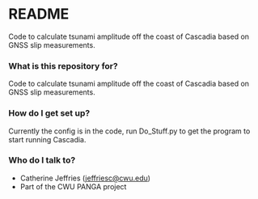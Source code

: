 # README #

Code to calculate tsunami amplitude off the coast of Cascadia based on GNSS slip measurements.

### What is this repository for? ###

Code to calculate tsunami amplitude off the coast of Cascadia based on GNSS slip measurements.

### How do I get set up? ###

Currently the config is in the code, run Do_Stuff.py to get the program to start running Cascadia.

### Who do I talk to? ###

* Catherine Jeffries (jeffriesc@cwu.edu)
* Part of the CWU PANGA project